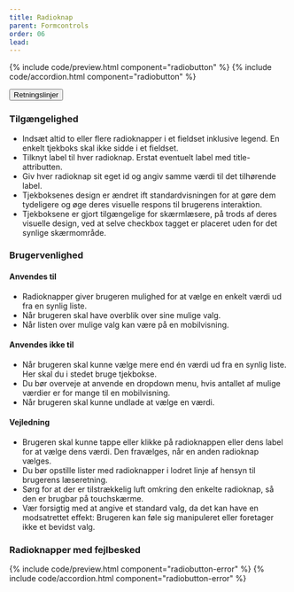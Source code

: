 ```yaml
---
title: Radioknap
parent: Formcontrols
order: 06
lead: 
---
```


{% include code/preview.html component="radiobutton" %}
{% include code/accordion.html component="radiobutton" %}
<div class="accordion accordion-bordered accordion-docs">
  <button class="button-unstyled accordion-button"
      aria-expanded="true" aria-controls="radio-docs">
    Retningslinjer
  </button>
  <div id="radio-docs" aria-hidden="false" class="accordion-content">
      <section>
        <h3 class="h4">Tilgængelighed</h3>
        <ul>
            <li>Indsæt altid to eller flere radioknapper i et fieldset inklusive legend. En enkelt tjekboks skal ikke sidde i et fieldset.</li>
            <li>Tilknyt label til hver radioknap. Erstat eventuelt label med title-attributten.</li>
            <li>Giv hver radioknap sit eget id og angiv samme værdi til det tilhørende label.</li>
            <li>Tjekboksenes design er ændret ift standardvisningen for at gøre dem tydeligere og øge deres visuelle respons til brugerens interaktion.</li>
            <li>Tjekboksene er gjort tilgængelige for skærmlæsere, på trods af deres visuelle design, ved at selve checkbox tagget er placeret uden for det synlige skærmområde.</li>
        </ul>
      </section>
      <section>
        <h3 class="h4">Brugervenlighed</h3>
        <h4 class="h5">Anvendes til</h4>
        <ul>
            <li>Radioknapper giver brugeren mulighed for at vælge en enkelt værdi ud fra en synlig liste.</li>
            <li>Når brugeren skal have overblik over sine mulige valg.</li>
            <li>Når listen over mulige valg kan være på en mobilvisning.</li>
        </ul>
        <h4 class="h5">Anvendes ikke til</h4>
        <ul>
            <li>Når brugeren skal kunne vælge mere end én værdi ud fra en synlig liste. Her skal du i stedet bruge tjekbokse.</li>
            <li>Du bør overveje at anvende en dropdown menu, hvis antallet af mulige værdier er for mange til en mobilvisning.</li>
            <li>Når brugeren skal kunne undlade at vælge en værdi.</li>
        </ul>
        <h4 class="h5">Vejledning</h4>
        <ul>
            <li>Brugeren skal kunne tappe eller klikke på radioknappen eller dens label for at vælge dens værdi. Den fravælges, når en anden radioknap vælges.</li>
            <li>Du bør opstille lister med radioknapper i lodret linje af hensyn til brugerens læseretning.</li>
            <li>Sørg for at der er tilstrækkelig luft omkring den enkelte radioknap, så den er brugbar på touchskærme.</li>
            <li>Vær forsigtig med at angive et standard valg, da det kan have en modsatrettet effekt: Brugeren kan føle sig manipuleret eller foretager ikke et bevidst valg.</li>
        </ul>
      </section>
  </div>
</div>
<h3>Radioknapper med fejlbesked</h3>
{% include code/preview.html component="radiobutton-error" %}
{% include code/accordion.html component="radiobutton-error" %}
